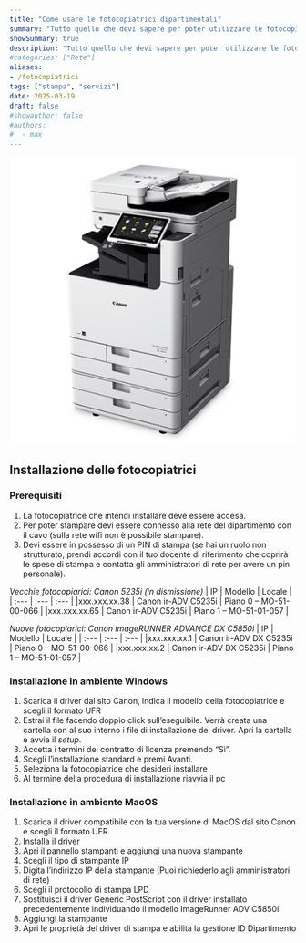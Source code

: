 ```yaml
---
title: "Come usare le fotocopiatrici dipartimentali"
summary: "Tutto quello che devi sapere per poter utilizzare le fotocopiatrici dipartimentali"
showSummary: true
description: "Tutto quello che devi sapere per poter utilizzare le fotocopiatrici dipartimentali"
#categories: ["Rete"]
aliases:
- /fotocopiatrici
tags: ["stampa", "servizi"]
date: 2025-03-19
draft: false
#showauthor: false
#authors:
#  - max
---
```

![Canon](featured.jpg)

## Installazione delle fotocopiatrici


### Prerequisiti

1. La fotocopiatrice che intendi installare deve essere accesa.
2. Per poter stampare devi essere connesso alla rete del dipartimento con il cavo (sulla rete wifi non è possibile stampare).
3. Devi essere in possesso di un PIN di stampa (se hai un ruolo non strutturato, prendi accordi con il tuo docente di riferimento che coprirà le spese di stampa e contatta gli amministratori di rete per avere un pin personale).


*Vecchie fotocopiarici: Canon 5235i (in dismissione)*
| IP            | Modello               | Locale                 |
| :---         | :---                  | :---                   |
|xxx.xxx.xx.38  | Canon ir-ADV C5235i   | Piano 0 – MO-51-00-066 |
|xxx.xxx.xx.65  | Canon ir-ADV C5235i   | Piano 1 – MO-51-01-057 |

*Nuove fotocopiarici: Canon imageRUNNER ADVANCE DX C5850i*
| IP        | Modello                 | Locale                 |
| :---         | :---                     | :---                   |
|xxx.xxx.xx.1  | Canon ir-ADV DX C5235i   | Piano 0 – MO-51-00-066 |
|xxx.xxx.xx.2  | Canon ir-ADV DX C5235i   | Piano 1 – MO-51-01-057 |

### Installazione in ambiente Windows

1. Scarica il driver dal sito Canon, indica il modello della fotocopiatrice e scegli il formato UFR
2. Estrai il file facendo doppio click sull’eseguibile. Verrà creata una cartella con al suo interno i file di installazione del driver. Apri la cartella e avvia il *setup*.
3. Accetta i termini del contratto di licenza premendo “Sì”.
4. Scegli l’installazione standard e premi Avanti.
5. Seleziona la fotocopiatrice che desideri installare
6. Al termine della procedura di installazione riavvia il pc

### Installazione in ambiente MacOS

1. Scarica il driver compatibile con la tua versione di MacOS dal sito Canon e scegli il formato UFR
2. Installa il driver
3. Apri il pannello stampanti e aggiungi una nuova stampante
4. Scegli il tipo di stampante IP
5. Digita l’indirizzo IP della stampante (Puoi richiederlo agli amministratori di rete)
6. Scegli il protocollo di stampa LPD
7. Sostituisci il driver Generic PostScript con il driver installato precedentemente individuando il modello ImageRunner ADV C5850i
8. Aggiungi la stampante
9. Apri le proprietà del driver di stampa e abilita la gestione ID Dipartimento


